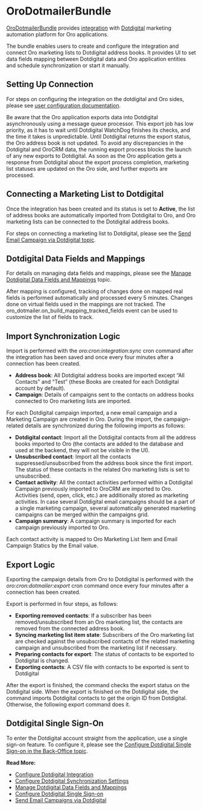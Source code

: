 <a id="bundle-docs-extensions-dotdigital"></a>

# OroDotmailerBundle

<a href="https://github.com/oroinc/OroCRMDotmailerBundle" target="_blank">OroDotmailerBundle</a> provides <a href="https://github.com/oroinc/platform/tree/master/src/Oro/Bundle/IntegrationBundle" target="_blank">integration</a> with <a href="https://dotdigital.com/" target="_blank">Dotdigital</a> marketing automation platform for Oro applications.

The bundle enables users to create and configure the integration and connect Oro marketing lists to Dotdigital address books. It provides UI to set data fields mapping between Dotdigital data and Oro application entities and schedule synchronization or start it manually.

## Setting Up Connection

For steps on configuring the integration on the dotdigital and Oro sides, please see [user configuration documentation](../../../user/back-office/system/integrations/dotdigital/dotdigital-configuration.md#user-guide-dotmailer-configuration).

Be aware that the Oro application exports data into Dotdigital asynchronously using a message queue processor. This export job has low priority, as it has to wait until Dotdigital WatchDog finishes its checks, and the time it takes is unpredictable. Until Dotdigital returns the export status, the Oro address book is not updated. To avoid any discrepancies in the Dotdigital and OroCRM data, the running export process blocks the launch of any new exports to Dotdigital. As soon as the Oro application gets a response from Dotdigital about the export process completion, marketing list statuses are updated on the Oro side, and further exports are processed.

## Connecting a Marketing List to Dotdigital

Once the integration has been created and its status is set to **Active**, the list of address books are automatically imported from Dotdigital to Oro, and Oro marketing lists can be connected to the Dotdigital address books.

For steps on connecting a marketing list to Dotdigital, please see the [Send Email Campaign via Dotdigital topic](../../../user/back-office/marketing/email-campaigns/sending-email-campaign-via-dotdigital.md#user-guide-dotmailer-campaign).

## Dotdigital Data Fields and Mappings

For details on managing data fields and mappings, please see the [Manage Dotdigital Data Fields and Mappings](../../../user/back-office/marketing/email-campaigns/dotdigital-data-fields-mappings.md#user-guide-dotmailer-data-fields) topic.

After mapping is configured, tracking of changes done on mapped real fields is performed automatically and processed every 5 minutes.
Changes done on virtual fields used in the mappings are not tracked. The oro_dotmailer.on_build_mapping_tracked_fields event can be used to customize the list of fields to track.

## Import Synchronization Logic

Import is performed with the *oro:cron:integration:sync* cron command after the integration has been saved and once every four minutes after a connection has been created.

- **Address book**: All Dotdigital address books are imported except “All Contacts” and “Test” (these Books are created for each Dotdigital account by default).
- **Campaign**:  Details of campaigns sent to the contacts on address books connected to Oro marketing lists are imported.

For each Dotdigital campaign imported, a new email campaign and a Marketing Campaign are created in Oro. During the import, the campaign-related details are synchronized during the following imports as follows:

- **Dotdigital contact**: Import all the Dotdigital contacts from all the address books imported to Oro (the contacts are added to the database and used at the backend, they will not be visible in the UI).
- **Unsubscribed contact**: Import all the contacts suppressed/unsubscribed from the address book since the first import. The status of these contacts in the related Oro marketing lists is set to unsubscribed.
- **Contact activity**: All the contact activities performed within a Dotdigital Campaign previously imported to OroCRM are imported to Oro. Activities (send, open, click, etc.) are additionally stored as marketing activities. In case several Dotdigital email campaigns should be a part of a single marketing campaign, several automatically generated marketing campaigns can be merged within the campaigns grid.
- **Campaign summary**: A campaign summary is imported for each campaign previously imported to Oro.

Each contact activity is mapped to Oro Marketing List Item and Email Campaign Statics by the Email value.

## Export Logic

Exporting the campaign details from Oro to Dotdigital is performed with the *oro:cron:dotmailer:export* cron command once every four minutes after a connection has been created.

Export is performed in four steps, as follows:

- **Exporting removed contacts**: If a subscriber has been removed/unsubscribed from an Oro marketing list, the contacts are removed from the connected address book.
- **Syncing marketing list item state**: Subscribers of the Oro marketing list are checked against the unsubscribed contacts of the related marketing campaign and unsubscribed from the marketing list if necessary.
- **Preparing contacts for export**: The status of contacts to be exported to Dotdigital is changed.
- **Exporting contacts**: A CSV file with contacts to be exported is sent to Dotdigital

After the export is finished, the command checks the export status on the Dotdigital side. When the export is finished on the Dotdigital side, the command imports Dotdigital contacts to get the origin ID from Dotdigital. Otherwise, the following export command does it.

## Dotdigital Single Sign-On

To enter the Dotdigital account straight from the application, use a single sign-on feature. To configure it, please see the [Configure Dotdigital Single Sign-on in the Back-Office topic](../../../user/back-office/system/integrations/dotdigital/dotdigital-single-sign-on.md#user-guide-dotmailer-single-sign-on).

<!-- Frontend -->

**Read More:**

- [Configure Dotdigital Integration](../../../user/back-office/system/integrations/dotdigital/dotdigital-configuration.md#user-guide-dotmailer-configuration)
- [Configure Dotdigital Synchronization Settings](../../../user/back-office/system/configuration/system/integrations/dotdigital-integration-settings.md#admin-configuration-dotmailer-integration-settings)
- [Manage Dotdigital Data Fields and Mappings](../../../user/back-office/marketing/email-campaigns/dotdigital-data-fields-mappings.md#user-guide-dotmailer-data-fields)
- [Configure Dotdigital Single Sign-on](../../../user/back-office/system/integrations/dotdigital/dotdigital-single-sign-on.md#user-guide-dotmailer-single-sign-on)
- [Send Email Campaigns via Dotdigital](../../../user/back-office/marketing/email-campaigns/sending-email-campaign-via-dotdigital.md#user-guide-dotmailer-campaign)
